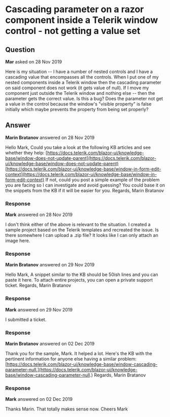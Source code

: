 # Cascading parameter on a razor component inside a Telerik window control - not getting a value set

## Question

**Mar** asked on 28 Nov 2019

Here is my situation -- I have a number of nested controls and I have a cascading value that encompasses all the controls. When I put one of my nested components inside a Telerik window then the cascading parameter on said component does not work (it gets value of null). If I move my component just outside the Telerik window and nothing else -- then the parameter gets the correct value. Is this a bug? Does the parameter not get a value in the control because the window's "visible property" is false initially which maybe prevents the property from being set properly?

## Answer

**Marin Bratanov** answered on 28 Nov 2019

Hello Mark, Could you take a look at the following KB articles and see whether they help: [https://docs.telerik.com/blazor-ui/knowledge-base/window-does-not-update-parent](https://docs.telerik.com/blazor-ui/knowledge-base/window-does-not-update-parent) [https://docs.telerik.com/blazor-ui/knowledge-base/window-in-form-edit-context](https://docs.telerik.com/blazor-ui/knowledge-base/window-in-form-edit-context) If not, could you post a simple example of the problem you are facing so I can investigate and avoid guessing? You could base it on the snippets from the KB if it will be easier for you. Regards, Marin Bratanov

### Response

**Mark** answered on 28 Nov 2019

I don't think either of the above is relevant to the situation. I created a sample project based on the Telerik templates and recreated the issue. Is there somewhere I can upload a .zip file? It looks like I can only attach an image here.

### Response

**Marin Bratanov** answered on 29 Nov 2019

Hello Mark, A snippet similar to the KB should be 50ish lines and you can paste it here. To attach entire projects, you can open a private support ticket. Regards, Marin Bratanov

### Response

**Mark** answered on 29 Nov 2019

I submitted a ticket.

### Response

**Marin Bratanov** answered on 02 Dec 2019

Thank you for the sample, Mark. It helped a lot. Here's the KB with the pertinent information for anyone else having a similar problem: [https://docs.telerik.com/blazor-ui/knowledge-base/window-cascading-parameter-null.](https://docs.telerik.com/blazor-ui/knowledge-base/window-cascading-parameter-null.) Regards, Marin Bratanov

### Response

**Mark** answered on 02 Dec 2019

Thanks Marin. That totally makes sense now. Cheers Mark
